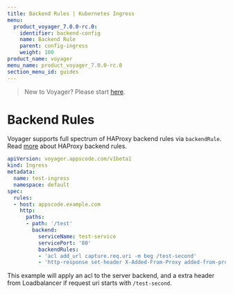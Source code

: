 ```yaml
---
title: Backend Rules | Kubernetes Ingress
menu:
  product_voyager_7.0.0-rc.0:
    identifier: backend-config
    name: Backend Rule
    parent: config-ingress
    weight: 100
product_name: voyager
menu_name: product_voyager_7.0.0-rc.0
section_menu_id: guides
---
```


> New to Voyager? Please start [here](/products/voyager/7.0.0-rc.0/concepts/overview).

# Backend Rules

Voyager supports full spectrum of HAProxy backend rules via `backendRule`. Read [more](https://cbonte.github.io/haproxy-dconv/1.7/configuration.html)
about HAProxy backend rules.

```yaml
apiVersion: voyager.appscode.com/v1beta1
kind: Ingress
metadata:
  name: test-ingress
  namespace: default
spec:
  rules:
  - host: appscode.example.com
    http:
      paths:
      - path: '/test'
        backend:
          serviceName: test-service
          servicePort: '80'
          backendRules:
          - 'acl add_url capture.req.uri -m beg /test-second'
          - 'http-response set-header X-Added-From-Proxy added-from-proxy if add_url'
```

This example will apply an acl to the server backend, and a extra header from Loadbalancer if request uri
starts with `/test-second`.